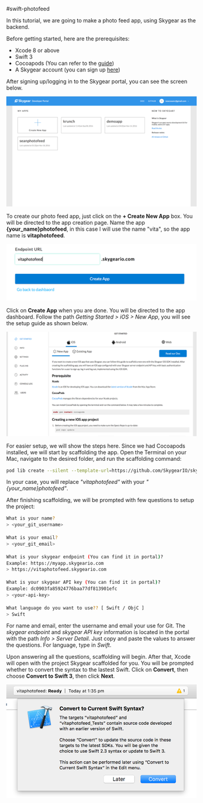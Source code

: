 #swift-photofeed

In this tutorial, we are going to make a photo feed app, using Skygear as the backend.

Before getting started, here are the prerequisites:

- Xcode 8 or above
- Swift 3
- Cocoapods (You can refer to the [guide](https://guides.cocoapods.org/using/getting-started.html))
- A Skygear account (you can sign up [here](https://portal.skygear.io))



After signing up/logging in to the Skygear portal, you can see the screen below.

![portal](Screenshots/portal.png)



To create our photo feed app, just click on the **+ Create New App** box. You will be directed to the app creation page. Name the app **{your_name}photofeed**, in this case I will use the name "vita", so the app name is **vitaphotofeed**.



![portal2](Screenshots/portal2.png)

Click on **Create App** when you are done. You will be directed to the app dashboard. Follow the path *Getting Started > iOS > New App*, you will see the setup guide as shown below.



![portal3](Screenshots/portal3.png)



For easier setup, we will show the steps here. Since we had Cocoapods installed, we will start by scaffolding the app. Open the Terminal on your Mac, navigate to the desired folder, and run the scaffolding command:



```sh
pod lib create --silent --template-url=https://github.com/SkygearIO/skygear-Scaffolding-iOS.git "vitaphotofeed"
```

In your case, you will replace *"vitaphotofeed"* with your *"{your_name}photofeed"*.



After finishing scaffolding, we will be prompted with few questions to setup the project:

```sh
What is your name?
> <your_git_username>

What is your email?
> <your_git_email>

What is your skygear endpoint (You can find it in portal)?
Example: https://myapp.skygeario.com
> https://vitaphotofeed.skygeario.com

What is your skygear API key (You can find it in portal)?
Example: dc0903fa85924776baa77df813901efc
> <your-api-key>

What language do you want to use?? [ Swift / ObjC ]
> Swift
```

For name and email, enter the username and email your use for Git. The *skygear endpoint* and *skygear API key* information is located in the portal with the path *Info > Server Detail*. Just copy and paste the values to answer the questions. For language, type in *Swift*.  



Upon answering all the questions, scaffolding will begin. After that, Xcode will open with the project Skygear scaffolded for you. You will be prompted whether to convert the syntax to the lastest Swift. Click on **Convert**, then choose **Convert to Swift 3**, then click **Next**.

![xcode](Screenshots/xcode.png)

